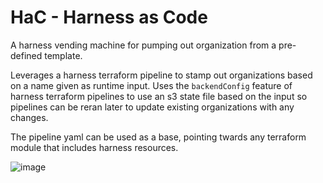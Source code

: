 # HaC - Harness as Code

A harness vending machine for pumping out organization from a pre-defined template.

Leverages a harness terraform pipeline to stamp out organizations based on a name given as runtime input. Uses the `backendConfig` feature of harness terraform pipelines to use an s3 state file based on the input so pipelines can be reran later to update existing organizations with any changes.

The pipeline yaml can be used as a base, pointing twards any terraform module that includes harness resources.

![image](https://user-images.githubusercontent.com/7338312/204357453-9f92bde1-e9d2-4bb2-a70f-2aec103c0bea.png)

